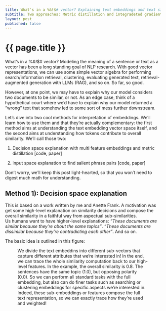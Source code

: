 ```yaml
---
title: What’s in a %&!$# vector? Explaining text embeddings and text similarity
subtitle: Two approaches: Metric distillation and integradeted gradients
layout: post
published: false
---
```


# {{ page.title }}

What’s in a %&!$# vector? Modeling the meaning of a sentence or text as a vector has been a long standing goal of NLP research. 
With good vector representations, we can use some simple vector algebra for performing search/information retrieval, clustering, evaluating generated text, retrieval-augmented generation with LLMs (RAG), and so on. 
So far, so good.

However, at one point, we may have to explain why our model considers two documents to be similar, or not. 
As an edge case, think of a hypothetical court where we’d have to explain why our model returned a “wrong” text that somehow led to some sort of mess further downstream.

Let’s dive into two cool methods for interpretation of embeddings. 
We’ll learn how to use them and that they’re actually complementary: the first method aims at understanding the text embedding vector space itself, and the second aims at understanding how tokens contribute to overall similarity. 
We’ll call those two:

1. Decision space explanation with multi feature embeddings and metric distillation [code, paper]

2. Input space explanation to find salient phrase pairs [code, paper]

Don’t worry, we’ll keep this post light-hearted, so that you won’t need to digest much math for understanding.

## Method 1): Decision space explanation

This is based on a work written by me and Anette Frank. A motivation was get some high-level explanation on similarity decisions and compose the overall similarity in a faithful way from aspectual sub-similarities.  
Us humans want to have higher-level explanations: *“These documents are similar because they’re about the same topics”*. *“These documents are dissimilar because they’re contradicting each other”*. And so on.

The basic idea is outlined in this figure:

<figure>

We divide the text embeddins into different sub-vectors that capture different attributes that we’re interested in! In the end, we can trace the whole similarity computation back to our high-level features. In the example, the overall similarity is 0.8. The sentences have the same topic (1.0), but opposing polarity (0.0). So we can perform all standard tasks with the full embedding, but also can do finer tasks such as searching or clustering embeddings for specific aspects we’re interested in. Indeed, these sub-embeddings or features compose the full text representation, so we can exactly trace how they’re used and weighted!



